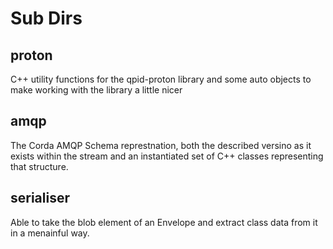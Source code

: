 # Sub Dirs

## proton

C++ utility functions for the qpid-proton library and some auto objects to make working with
the library a little nicer

## amqp

The Corda AMQP Schema represtnation, both the described versino as it exists within the
stream and an instantiated set of C++ classes representing that structure.

## serialiser

Able to take the blob element of an Envelope and extract class data from it in a
menainful way.
